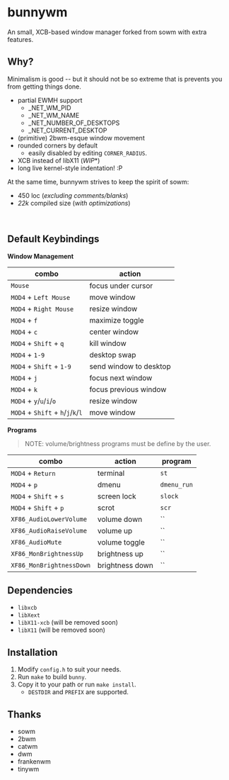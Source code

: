 # bunnywm

An small, XCB-based window manager forked from sowm with extra features.

## Why?
Minimalism is good -- but it should not be so extreme that is prevents you
from getting things done.

- partial EWMH support
	- \_NET\_WM\_PID
	- \_NET\_WM\_NAME
	- \_NET\_NUMBER\_OF\_DESKTOPS
	- \_NET\_CURRENT\_DESKTOP
- (primitive) 2bwm-esque window movement
- rounded corners by default
	- easily disabled by editing `CORNER_RADIUS`.
- XCB instead of libX11 (*WIP**)
- long live kernel-style indentation! :P

At the same time, bunnywm strives to keep the spirit of sowm:
- 450 loc (*excluding comments/blanks*)
- *22k* compiled size (*with optimizations*)

<br>

## Default Keybindings

**Window Management**

| combo                              | action                 |
| ---------------------------------- | -----------------------|
| `Mouse`                            | focus under cursor     |
| `MOD4` + `Left Mouse`              | move window            |
| `MOD4` + `Right Mouse`             | resize window          |
| `MOD4` + `f`                       | maximize toggle        |
| `MOD4` + `c`                       | center window          |
| `MOD4` + `Shift` + `q`             | kill window            |
| `MOD4` + `1-9`                     | desktop swap           |
| `MOD4` + `Shift` + `1-9`           | send window to desktop |
| `MOD4` + `j`                       | focus next window      |
| `MOD4` + `k`                       | focus previous window  |
| `MOD4` + `y`/`u`/`i`/`o`           | resize window          |
| `MOD4` + `Shift` + `h`/`j`/`k`/`l` | move window    |

**Programs**

> NOTE: volume/brightness programs must be define by the user.

| combo                    | action           | program        |
| ------------------------ | ---------------- | -------------- |
| `MOD4` + `Return`        | terminal         | `st`           |
| `MOD4` + `p`             | dmenu            | `dmenu_run`    |
| `MOD4` + `Shift` + `s`   | screen lock      | `slock`        |
| `MOD4` + `Shift` + `p`   | scrot            | `scr`          |
| `XF86_AudioLowerVolume`  | volume down      | ``             |
| `XF86_AudioRaiseVolume`  | volume up        | ``             |
| `XF86_AudioMute`         | volume toggle    | ``             |
| `XF86_MonBrightnessUp`   | brightness up    | ``             |
| `XF86_MonBrightnessDown` | brightness down  | ``             |


## Dependencies

- `libxcb`
- `libXext`
- `libX11-xcb` (will be removed soon)
- `libX11` (will be removed soon)


## Installation

1) Modify `config.h` to suit your needs.
2) Run `make` to build `bunny`.
3) Copy it to your path or run `make install`.
    - `DESTDIR` and `PREFIX` are supported.


## Thanks

- sowm
- 2bwm
- catwm
- dwm
- frankenwm
- tinywm
